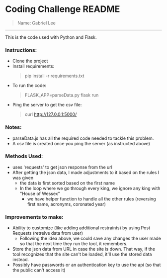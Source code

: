 # Coding Challenge README
> Name: Gabriel Lee

***

This is the code used with Python and Flask.

### Instructions:
* Clone the project
* Install requirements:
    > pip install -r requirements.txt
* To run the code:
    > FLASK_APP=parseData.py flask run
* Ping the server to get the csv file:
    > curl http://127.0.0.1:5000/

### Notes:
* parseData.js has all the required code needed to tackle this problem.
* A csv file is created once you ping the server (as instructed above)

### Methods Used:
* uses 'requests' to get json response from the url
* After getting the json data, I made adjustments to it based on the rules I was given
    * the data is first sorted based on the first name
    * In the loop where we go through every king, we ignore any king with "House of Wessex"
        * we have helper function to handle all the other rules (reversing first name, acronyms, coronated year)

### Improvements to make:
* Ability to customize (like adding additional restraints) by using Post Requests (retreive data from user)
    * Following the idea above, we could save any changes the user made so that the next time they run the tool, it remembers.
* Store the json data from URL in case the site is down. That way, if the tool recognizes that the site can't be loaded, it'll use the stored data instead.
* Possibly have passwords or an authentication key to use the api (so that the public can't access it)